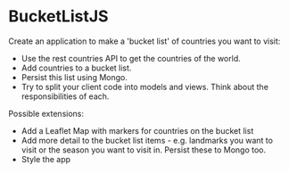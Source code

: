 # BucketListJS

Create an application to make a 'bucket list' of countries you want to visit:

- Use the rest countries API to get the countries of the world.
- Add countries to a bucket list.
- Persist this list using Mongo.
- Try to split your client code into models and views. Think about the responsibilities of each.

Possible extensions:

- Add a Leaflet Map with markers for countries on the bucket list
- Add more detail to the bucket list items - e.g. landmarks you want to visit or the season you want to visit in. Persist these to Mongo too.
- Style the app
